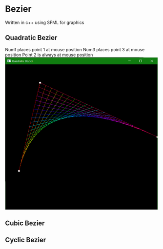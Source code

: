# Bezier
Written in c++ using SFML for graphics

## Quadratic Bezier
Num1 places point 1 at mouse position
Num3 places point 3 at mouse position
Point 2 is always at mouse position
<img src="https://github.com/MattR2718/Bezier/blob/main/QuadraticBezier/QuadraticBezier.PNG" width="500" height="500">

## Cubic Bezier


## Cyclic Bezier
